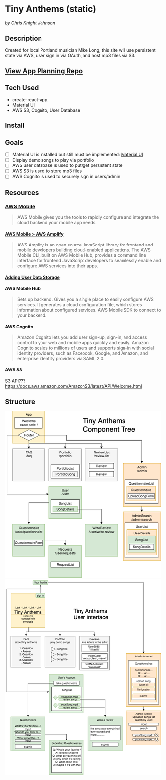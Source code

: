 # Tiny Anthems (static)
*by Chris Knight Johnson*
## Description
Created for local Portland musician Mike Long, this site will use persistent state via AWS, user sign in via OAuth, and host mp3 files via S3.

## [View App Planning Repo](https://github.com/ckjpdx/tiny-anthems-planning)
## Tech Used
* create-react-app.
* Material UI
* AWS S3, Cognito, User Database

## Install


## Goals
- [ ] Material UI is installed but still must be implemented: [Material UI](https://www.npmjs.com/package/material-ui)
- [ ] Display demo songs to play via portfolio
- [ ] AWS user database is used to put/get persistent state
- [ ] AWS S3 is used to store mp3 files
- [ ] AWS Cognito is used to securely sign in users/admin

## Resources

### [AWS Mobile](https://aws.amazon.com/mobile/)
> AWS Mobile gives you the tools to rapidly configure and integrate the cloud backend your mobile app needs.

#### [AWS Mobile > AWS Amplify](https://github.com/aws/aws-amplify)
> AWS Amplify is an open source JavaScript library for frontend and mobile developers building cloud-enabled applications. The AWS Mobile CLI, built on AWS Mobile Hub, provides a command line interface for frontend JavaScript developers to seamlessly enable and configure AWS services into their apps.

#### [Adding User Data Storage](https://docs.aws.amazon.com/aws-mobile/latest/developerguide/web-add-storage.html)

#### AWS Mobile Hub
> Sets up backend. Gives you a single place to easily configure AWS services. It generates a cloud configuration file, which stores information about configured services. AWS Mobile SDK to connect to your backend.

#### AWS Cognito
> Amazon Cognito lets you add user sign-up, sign-in, and access control to your web and mobile apps quickly and easily. Amazon Cognito scales to millions of users and supports sign-in with social identity providers, such as Facebook, Google, and Amazon, and enterprise identity providers via SAML 2.0.

#### AWS S3
S3 API??? https://docs.aws.amazon.com/AmazonS3/latest/API/Welcome.html

## Structure
![Components](./tiny-anthems-components4.png)
![Interface](./tiny-anthems-interface3.png)
